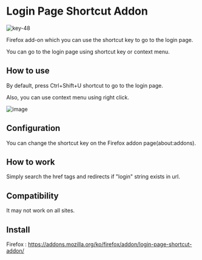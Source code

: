 # Login Page Shortcut Addon 
![key-48](https://user-images.githubusercontent.com/20237869/147253819-fc7489b6-6986-42ff-8dba-e32f77460cba.png)

Firefox add-on which you can use the shortcut key to go to the login page.

You can go to the login page using shortcut key or context menu.


## How to use
By default, press Ctrl+Shift+U shortcut to go to the login page.

Also, you can use context menu using right click.

![image](https://user-images.githubusercontent.com/20237869/147253580-f86abb16-d1c6-444c-a034-46b7a5f0b3c4.png)


## Configuration
You can change the shortcut key on the Firefox addon page(about:addons).

## How to work
Simply search the href tags and redirects if "login" string exists in url.

## Compatibility
It may not work on all sites.

## Install
Firefox : https://addons.mozilla.org/ko/firefox/addon/login-page-shortcut-addon/
